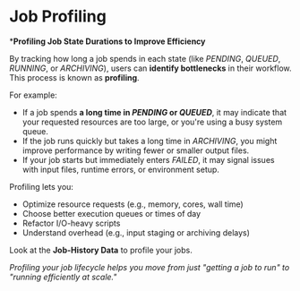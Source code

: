 # Job Profiling
***Profiling Job State Durations to Improve Efficiency**

By tracking how long a job spends in each state (like *PENDING*, *QUEUED*, *RUNNING*, or *ARCHIVING*), users can **identify bottlenecks** in their workflow. This process is known as **profiling**.

For example:

* If a job spends **a long time in *PENDING* or *QUEUED***, it may indicate that your requested resources are too large, or you're using a busy system queue.
* If the job runs quickly but takes a long time in *ARCHIVING*, you might improve performance by writing fewer or smaller output files.
* If your job starts but immediately enters *FAILED*, it may signal issues with input files, runtime errors, or environment setup.

Profiling lets you:

* Optimize resource requests (e.g., memory, cores, wall time)
* Choose better execution queues or times of day
* Refactor I/O-heavy scripts
* Understand overhead (e.g., input staging or archiving delays)

Look at the **Job-History Data** to profile your jobs.

 *Profiling your job lifecycle helps you move from just "getting a job to run" to "running efficiently at scale."*
